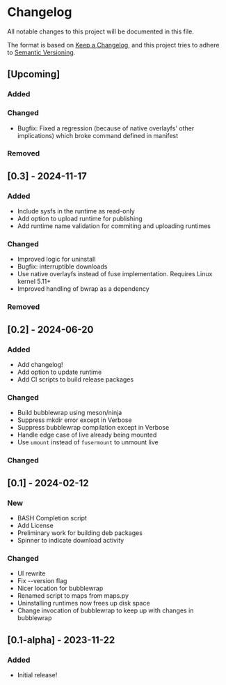 # Changelog

All notable changes to this project will be documented in this file.

The format is based on [Keep a Changelog](https://keepachangelog.com/en/1.1.0/),
and this project tries to adhere to [Semantic Versioning](https://semver.org/spec/v2.0.0.html).

## [Upcoming]

### Added

### Changed

 - Bugfix: Fixed a regression (because of native overlayfs' other implications) which broke command
   defined in manifest

### Removed

## [0.3] - 2024-11-17

### Added
 - Include sysfs in the runtime as read-only
 - Add option to upload runtime for publishing
 - Add runtime name validation for commiting and uploading runtimes

### Changed
 - Improved logic for uninstall
 - Bugfix: interruptible downloads
 - Use native overlayfs instead of fuse implementation. Requires Linux kernel 5.11+
 - Improved handling of bwrap as a dependency

### Removed

## [0.2] - 2024-06-20

### Added
 - Add changelog!
 - Add option to update runtime
 - Add CI scripts to build release packages

### Changed
 - Build bubblewrap using meson/ninja
 - Suppress mkdir error except in Verbose
 - Suppress bubblewrap compilation except in Verbose
 - Handle edge case of live already being mounted
 - Use `umount` instead of `fusermount` to unmount live

### Changed

## [0.1] - 2024-02-12

### New
 - BASH Completion script
 - Add License
 - Preliminary work for building deb packages
 - Spinner to indicate download activity

### Changed
 - UI rewrite
 - Fix --version flag
 - Nicer location for bubblewrap
 - Renamed script to maps from maps.py
 - Uninstalling runtimes now frees up disk space
 - Change invocation of bubblewrap to keep up with changes in bubblewrap


## [0.1-alpha] - 2023-11-22

### Added
 - Initial release!

